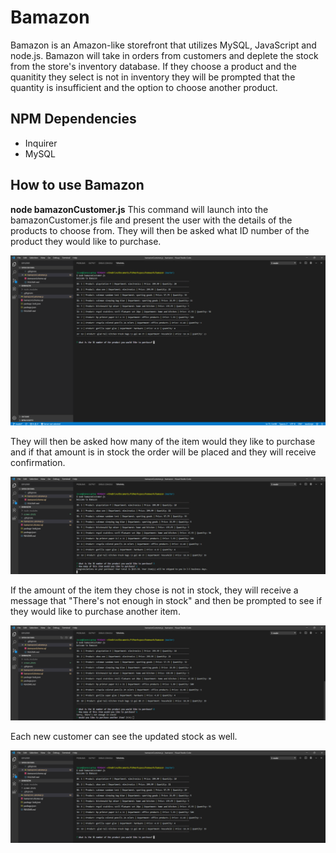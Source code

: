 # Bamazon

Bamazon is an Amazon-like storefront that utilizes MySQL, JavaScript and node.js. Bamazon will take in orders from customers and deplete the stock from the store's inventory database. If they choose a product and the quanitity they select is not in inventory they will be prompted that the quantity is insufficient and the option to choose another product.

## NPM Dependencies
* Inquirer
* MySQL

## How to use Bamazon

**node bamazonCustomer.js**
This command will launch into the bamazonCustomer.js file and present the user with the details of the products to choose from. They will then be asked what ID number of the product they would like to purchase.

![Start Image](./screen_shots/start_bamazon.PNG)

They will then be asked how many of the item would they like to purchase and if that amount is in stock the order will be placed and they will receive confirmation.

![Success Image](./screen_shots/successful_purchase.PNG)

If the amount of the item they chose is not in stock, they will receive a message that "There's not enough in stock" and then be prompted to see if they would like to purchase another item.

![Not in stock Image](./screen_shots/not_in_stock.PNG)

Each new customer can see the updated stock as well.

![Updated stock Image](./screen_shots/updated_quantities.PNG)
